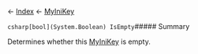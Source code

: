← [Index](Api-Index) ← [MyIniKey](VRage.Game.ModAPI.Ingame.Utilities.MyIniKey)

```csharp[bool](System.Boolean) IsEmpty```##### Summary

Determines whether this [MyIniKey](VRage.Game.ModAPI.Ingame.Utilities.MyIniKey) is empty.

